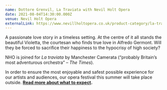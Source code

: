 ```yaml
---
name: Dottore Grenvil, La Traviata with Nevil Holt Opera
date: 2021-08-04T14:30:00.000Z
venue: Nevil Holt Opera
externalLink: https://www.nevillholtopera.co.uk/product-category/la-traviata
---
```

<!--StartFragment-->

A passionate love story in a timeless setting. At the centre of it all stands the beautiful Violetta, the courtesan who finds true love in Alfredo Germont. Will they be forced to sacrifice their happiness to the hypocrisy of high society?

NHO is joined for *La traviata* by Manchester Camerata (“probably Britain’s most adventurous orchestra” – *The Times*).

In order to ensure the most enjoyable and safest possible experience for our artists and audiences, our opera festival this summer will take place outside. **[Read more about what to expect](https://www.nevillholtopera.co.uk/news/nho-summer-opera-festival-2021).**

<!--EndFragment-->